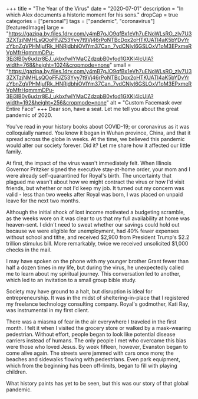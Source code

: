+++
title = "The Year of the Virus"
date = "2020-07-01"
description = "In which Alex documents a historic moment for his sons."
dropCap = true
categories = ["personal"]
tags = ["pandemic", "coronavirus"]
[featuredImage]
  large = "https://gazipa.by.files.1drv.com/y4mB7gJO9qfBx1eVh7uENoWLsRO_zlv7U33ZXTzjNMHLsQOoFFJZ53Yvy7t9Vj46rPoNTBcDox2oHTKUATI4aK5bYDvYrzYbnZgVPHMjufRk_HNRjdbhiOVIYm37Can_7vdCNIyl6GSLOxV1oM3EPxmeRVpMfrHqmmmDPu-3Ej3lB0y6udzr8EJ_ukbxfwIYMaCZdzqbB0vfod1GXKI4IcUlA?width=768&height=1024&cropmode=none"
  small = "https://gazipa.by.files.1drv.com/y4mB7gJO9qfBx1eVh7uENoWLsRO_zlv7U33ZXTzjNMHLsQOoFFJZ53Yvy7t9Vj46rPoNTBcDox2oHTKUATI4aK5bYDvYrzYbnZgVPHMjufRk_HNRjdbhiOVIYm37Can_7vdCNIyl6GSLOxV1oM3EPxmeRVpMfrHqmmmDPu-3Ej3lB0y6udzr8EJ_ukbxfwIYMaCZdzqbB0vfod1GXKI4IcUlA?width=192&height=256&cropmode=none"
  alt   = "Custom Facemask over Entire Face"
+++
Dear son, have a seat. Let me tell you about the great pandemic of 2020.

You've read in your history books about COVID-19; or coronavirus as it was colloquially named. You know it began in Wuhan province, China, and that it spread across the globe in weeks. At the time, we believed this pandemic would alter our society forever. Did it? Let me share how it affected our little family.

At first, the impact of the virus wasn't immediately felt. When Illinois Governor Pritzker signed the executive stay-at-home order, your mom and I were already self-quarantined for Royal's birth. The uncertainty that plagued me wasn't about how we might contract the virus or how I'd visit friends, but whether or not I'd keep my job. It turned out my concern was valid - less than two weeks after Royal was born, I was placed on unpaid leave for the next two months.

Although the initial shock of lost income motivated a budgeting scramble, as the weeks wore on it was clear to us that my full availability at home was heaven-sent. I didn't need to sweat whether our savings could hold out because we were eligible for unemployment, had 40% fewer expenses without school and tithe, and received $2,900 from President Trump's $2.2 trillion stimulus bill. More remarkably, twice we received unsolicited $1,000 checks in the mail.

I may have spoken on the phone with my younger brother Grant fewer than half a dozen times in my life, but during the virus, he unexpectedly called me to learn about my spiritual journey. This conversation led to another, which led to an invitation to a small group bible study.

Society may have ground to a halt, but disruption is ideal for entrepreneurship. It was in the midst of sheltering-in-place that I registered my freelance technology consulting company. Royal's godmother, Kati Ray, was instrumental in my first client.

There was a miasma of fear in the air everywhere I traveled in the first month. I felt it when I visited the grocery store or walked by a mask-wearing pedestrian. Without effort, people began to look like potential disease carriers instead of humans. The only people I met who overcame this bias were those who loved Jesus. By week fifteen, however, Evanston began to come alive again. The streets were jammed with cars once more; the beaches and sidewalks flowing with pedestrians. Even park equipment, which from the beginning has been off-limits, began to fill with playing children.

What history paints has yet to be seen, but this was our story of that global pandemic.

